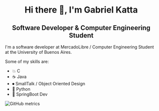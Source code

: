 <h1 align="center"> Hi there 👋, I'm <b>Gabriel Katta</b> </h1>

<h2 align="center"> Software Developer & Computer Engineering Student </h2>


I'm a software developer at MercadoLibre / Computer Engineering Student at the University of Buenos Aires.

Some of my skills are:

* 💥 C
* ☕️ Java 
* ⏺ SmallTalk / Object Oriented Design
* 🐍 Python
* 🌱 SpringBoot Dev

![GitHub metrics](https://metrics.lecoq.io/Kttq)  


